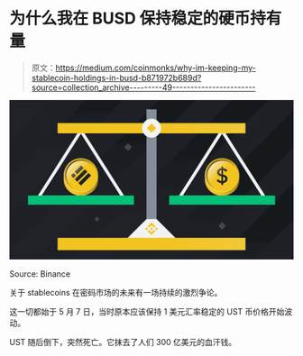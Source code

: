# 为什么我在 BUSD 保持稳定的硬币持有量

> 原文：<https://medium.com/coinmonks/why-im-keeping-my-stablecoin-holdings-in-busd-b871972b689d?source=collection_archive---------49----------------------->

![](img/8898a0de2738ea86599637ef2e69fd68.png)

Source: Binance

关于 stablecoins 在密码市场的未来有一场持续的激烈争论。

这一切都始于 5 月 7 日，当时原本应该保持 1 美元汇率稳定的 UST 币价格开始波动。

UST 随后倒下，突然死亡。它抹去了人们 300 亿美元的血汗钱。